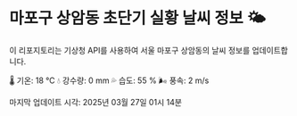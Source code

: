 
# 마포구 상암동 초단기 실황 날씨 정보 🌤️

이 리포지토리는 기상청 API를 사용하여 서울 마포구 상암동의 날씨 정보를 업데이트합니다. 

🌡️ 기온: 18 ℃
💧 강수량: 0 mm
💦 습도: 55 %
🌬️ 풍속: 2 m/s

마지막 업데이트 시각: 2025년 03월 27일 01시 14분    
